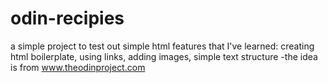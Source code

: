 # odin-recipies
a simple project to test out simple html features that I've learned: creating html boilerplate, using links, adding images, simple text structure
-the idea is from www.theodinproject.com